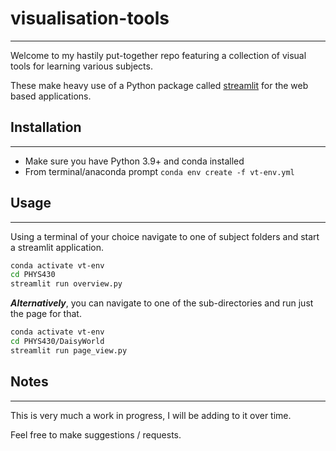 # visualisation-tools

---

Welcome to my hastily put-together repo featuring a collection of visual tools for learning various subjects.

These make heavy use of a Python package called [streamlit](https://streamlit.io/) for the web based applications.

## Installation

---

- Make sure you have Python 3.9+ and conda installed
- From terminal/anaconda prompt `conda env create -f vt-env.yml`

## Usage

---
Using a terminal of your choice navigate to one of subject folders and start a streamlit application.

```bash
conda activate vt-env
cd PHYS430
streamlit run overview.py
```

***Alternatively***, you can navigate to one of the sub-directories and run just the page for that.

```bash
conda activate vt-env
cd PHYS430/DaisyWorld
streamlit run page_view.py
```

## Notes

---
This is very much a work in progress, I will be adding to it over time.

Feel free to make suggestions / requests.

